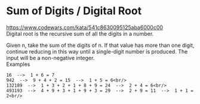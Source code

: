 # Sum of Digits / Digital Root
https://www.codewars.com/kata/541c8630095125aba6000c00<br/>
Digital root is the recursive sum of all the digits in a number.

Given n, take the sum of the digits of n. If that value has more than one digit, continue reducing in this way until a single-digit number is produced. The input will be a non-negative integer.
<br/>Examples

    16  -->  1 + 6 = 7
    942  -->  9 + 4 + 2 = 15  -->  1 + 5 = 6<br/>
    132189  -->  1 + 3 + 2 + 1 + 8 + 9 = 24  -->  2 + 4 = 6<br/>
    493193  -->  4 + 9 + 3 + 1 + 9 + 3 = 29  -->  2 + 9 = 11  -->  1 + 1 = 2<br/>



